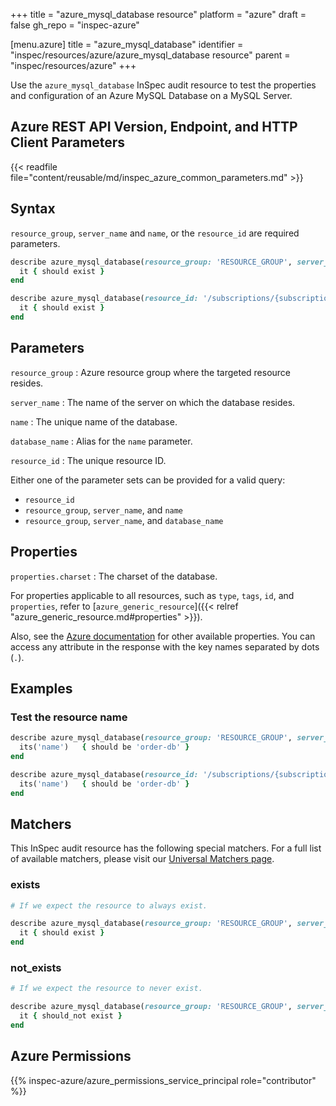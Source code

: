 +++
title = "azure_mysql_database resource"
platform = "azure"
draft = false
gh_repo = "inspec-azure"

[menu.azure]
title = "azure_mysql_database"
identifier = "inspec/resources/azure/azure_mysql_database resource"
parent = "inspec/resources/azure"
+++

Use the `azure_mysql_database` InSpec audit resource to test the properties and configuration of an Azure MySQL Database on a MySQL Server.

## Azure REST API Version, Endpoint, and HTTP Client Parameters

{{< readfile file="content/reusable/md/inspec_azure_common_parameters.md" >}}

## Syntax

`resource_group`, `server_name` and `name`, or the `resource_id` are required parameters.

```ruby
describe azure_mysql_database(resource_group: 'RESOURCE_GROUP', server_name: 'SERVER_NAME', name: 'NAME') do
  it { should exist }
end
```

```ruby
describe azure_mysql_database(resource_id: '/subscriptions/{subscriptionId}/resourceGroups/{resourceGroupName}/providers/Microsoft.DBforMySQL/servers/{serverName}/databases/{databaseName}') do
  it { should exist }
end
```

## Parameters

`resource_group`
: Azure resource group where the targeted resource resides.

`server_name`
: The name of the server on which the database resides.

`name`
: The unique name of the database.

`database_name`
: Alias for the `name` parameter.

`resource_id`
: The unique resource ID.

Either one of the parameter sets can be provided for a valid query:

- `resource_id`
- `resource_group`, `server_name`, and `name`
- `resource_group`, `server_name`, and `database_name`

## Properties

`properties.charset`
: The charset of the database.

For properties applicable to all resources, such as `type`, `tags`, `id`, and `properties`, refer to [`azure_generic_resource`]({{< relref "azure_generic_resource.md#properties" >}}).

Also, see the [Azure documentation](https://docs.microsoft.com/en-us/rest/api/mysql/flexibleserver/databases/get) for other available properties.
You can access any attribute in the response with the key names separated by dots (`.`).

## Examples

### Test the resource name

```ruby
describe azure_mysql_database(resource_group: 'RESOURCE_GROUP', server_name: 'SERVER_NAME', name: 'NAME') do
  its('name')   { should be 'order-db' }
end
```

```ruby
describe azure_mysql_database(resource_id: '/subscriptions/{subscriptionId}/resourceGroups/{resourceGroupName}/providers/Microsoft.DBforMySQL/servers/{serverName}/databases/order-db') do
  its('name')   { should be 'order-db' }
end
```

## Matchers

This InSpec audit resource has the following special matchers. For a full list of available matchers, please visit our [Universal Matchers page](https://docs.chef.io/inspec/matchers/).

### exists

```ruby
# If we expect the resource to always exist.

describe azure_mysql_database(resource_group: 'RESOURCE_GROUP', server_name: 'SERVER_NAME', name: 'NAME') do
  it { should exist }
end
```

### not_exists

```ruby
# If we expect the resource to never exist.

describe azure_mysql_database(resource_group: 'RESOURCE_GROUP', server_name: 'SERVER_NAME', name: 'NAME') do
  it { should_not exist }
end
```

## Azure Permissions

{{% inspec-azure/azure_permissions_service_principal role="contributor" %}}
